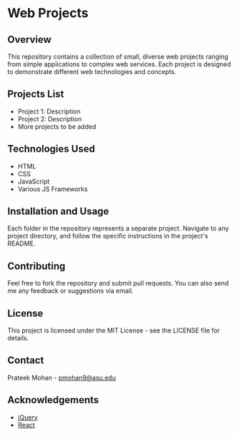
# Web Projects

## Overview
This repository contains a collection of small, diverse web projects ranging from simple applications to complex web services. Each project is designed to demonstrate different web technologies and concepts.

## Projects List
- Project 1: Description
- Project 2: Description
- More projects to be added

## Technologies Used
- HTML
- CSS
- JavaScript
- Various JS Frameworks

## Installation and Usage
Each folder in the repository represents a separate project. Navigate to any project directory, and follow the specific instructions in the project's README.

## Contributing
Feel free to fork the repository and submit pull requests. You can also send me any feedback or suggestions via email.

## License
This project is licensed under the MIT License - see the LICENSE file for details.

## Contact
Prateek Mohan - pmohan9@asu.edu

## Acknowledgements
- [jQuery](https://jquery.com)
- [React](https://reactjs.org)
